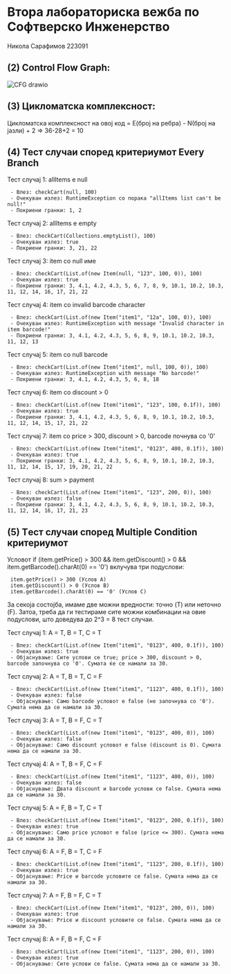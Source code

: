 # Втора лабораториска вежба по Софтверско Инженерство

Никола Сарафимов 223091

## (2) Control Flow Graph:

![CFG drawio](https://github.com/nikolasarafimov/SI_2024_lab2_223091/assets/134642898/1b1d0057-5eda-48d6-aa4a-61d6c26860ce)

## (3) Цикломатска комплексност:
Цикломатска комплексност на овој код = Е(број на ребра) - N(број на јазли) + 2 => 36-28+2 = 10

## (4) Тест случаи според критериумот Every Branch
Тест случај 1: allItems е null

     - Влез: checkCart(null, 100)
     - Очекуван излез: RuntimeException со порака "allItems list can't be null!"
     - Покриени гранки: 1, 2

Тест случај 2: allItems е empty

     - Влез: checkCart(Collections.emptyList(), 100)
     - Очекуван излез: true
     - Покриени гранки: 3, 21, 22

Тест случај 3: item со null име

     - Влез: checkCart(List.of(new Item(null, "123", 100, 0)), 100)
     - Очекуван излез: true
     - Покриени гранки: 3, 4.1, 4.2, 4.3, 5, 6, 7, 8, 9, 10.1, 10.2, 10.3, 11, 12, 14, 16, 17, 21, 22

Тест случај 4: item со invalid barcode character

     - Влез: checkCart(List.of(new Item("item1", "12a", 100, 0)), 100)
     - Очекуван излез: RuntimeException with message "Invalid character in item barcode!"
     - Покриени гранки: 3, 4.1, 4.2, 4.3, 5, 6, 8, 9, 10.1, 10.2, 10.3, 11, 12, 13

Тест случај 5: item со null barcode

     - Влез: checkCart(List.of(new Item("item1", null, 100, 0)), 100)
     - Очекуван излез: RuntimeException with message "No barcode!"
     - Покриени гранки: 3, 4.1, 4.2, 4.3, 5, 6, 8, 18

Тест случај 6: item со discount > 0

     - Влез: checkCart(List.of(new Item("item1", "123", 100, 0.1f)), 100)
     - Очекуван излез: true
     - Покриени гранки: 3, 4.1, 4.2, 4.3, 5, 6, 8, 9, 10.1, 10.2, 10.3, 11, 12, 14, 15, 17, 21, 22

Тест случај 7:  item со price > 300, discount > 0, barcode почнува со '0'

     - Влез: checkCart(List.of(new Item("item1", "0123", 400, 0.1f)), 100)
     - Очекуван излез: true
     - Покриени гранки: 3, 4.1, 4.2, 4.3, 5, 6, 8, 9, 10.1, 10.2, 10.3, 11, 12, 14, 15, 17, 19, 20, 21, 22

Тест случај 8: sum > payment

     - Влез: checkCart(List.of(new Item("item1", "123", 200, 0)), 100)
     - Очекуван излез: false
     - Покриени гранки: 3, 4.1, 4.2, 4.3, 5, 6, 8, 9, 10.1, 10.2, 10.3, 11, 12, 14, 16, 17, 21, 23

## (5) Tест случаи според Multiple Condition критериумот
Условот if (item.getPrice() > 300 && item.getDiscount() > 0 && item.getBarcode().charAt(0) == '0') вклучува три подуслови:

     item.getPrice() > 300 (Услов A)
     item.getDiscount() > 0 (Услов B)
     item.getBarcode().charAt(0) == '0' (Услов C)
За секоја состојба, имаме две можни вредности: точно (T) или неточно (F). Затоа, треба да ги тестираме сите можни комбинации на овие подуслови, што доведува до 2^3 = 8 тест случаи.

Тест случај 1: A = T, B = T, C = T

     - Влез: checkCart(List.of(new Item("item1", "0123", 400, 0.1f)), 100)
     - Очекуван излез: true
     - Објаснување: Сите услови се true; price > 300, discount > 0, barcode започнува со '0'. Сумата ќе се намали за 30.

Тест случај 2: A = T, B = T, C = F

     - Влез: checkCart(List.of(new Item("item1", "1123", 400, 0.1f)), 100)
     - Очекуван излез: false
     - Објаснување: Само barcode условот е false (не започнува со '0'). Сумата нема да се намали за 30.

Тест случај 3: A = T, B = F, C = T

     - Влез: checkCart(List.of(new Item("item1", "0123", 400, 0)), 100)
     - Очекуван излез: false
     - Објаснување: Само discount условот е false (discount is 0). Сумата нема да се намали за 30.

Тест случај 4: A = T, B = F, C = F

     - Влез: checkCart(List.of(new Item("item1", "1123", 400, 0)), 100)
     - Очекуван излез: false
     - Објаснување: Двата discount и barcode услови се false. Сумата нема да се намали за 30.

Тест случај 5: A = F, B = T, C = T

     - Влез: checkCart(List.of(new Item("item1", "0123", 200, 0.1f)), 100)
     - Очекуван излез: true
     - Објаснување: Само price условот е false (price <= 300). Сумата нема да се намали за 30.

Тест случај 6: A = F, B = T, C = F

     - Влез: checkCart(List.of(new Item("item1", "1123", 200, 0.1f)), 100)
     - Очекуван излез: true
     - Објаснување: Price и barcode условите се false. Сумата нема да се намали за 30.

Тест случај 7: A = F, B = F, C = T

     - Влез: checkCart(List.of(new Item("item1", "0123", 200, 0)), 100)
     - Очекуван излез: true
     - Објаснување: Price и discount условите се false. Сумата нема да се намали за 30.

Тест случај 8: A = F, B = F, C = F

     - Влез: checkCart(List.of(new Item("item1", "1123", 200, 0)), 100)
     - Очекуван излез: true
     - Објаснување: Сите услови се false. Сумата нема да се намали за 30.
